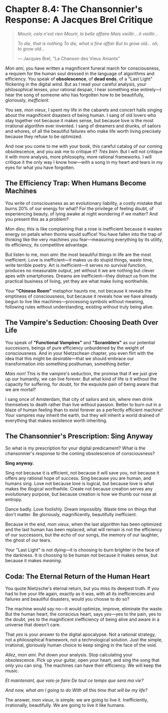 # Chapter 8.4: The Chansonnier's Response: A Jacques Brel Critique

> *Mourir, cela n'est rien*
> *Mourir, la belle affaire*
> *Mais vieillir... ô vieillir...*
>
> *To die, that is nothing*
> *To die, what a fine affair*
> *But to grow old... oh, to grow old...*
>
> — Jacques Brel, "La Chanson des Vieux Amants"

*Mon ami*, you have written a magnificent funeral march for consciousness, a requiem for the human soul dressed in the language of algorithms and efficiency. You speak of **obsolescence**, of **dead ends**, of a "Last Light" flickering in the digital wind. But as I read your careful analysis, your philosophical lenses, your rational despair, I hear something else entirely—I hear the song of someone who has forgotten how to be beautifully, gloriously, *inefficient*.

You see, *mon vieux*, I spent my life in the cabarets and concert halls singing about the magnificent disasters of being human. I sang of old lovers who stay together not because it makes sense, but because love is the most irrational algorithm ever invented. I sang of dreamers and drunks, of sailors and whores, of all the beautiful failures who make life worth living precisely because they refuse to be optimized.

And now you come to me with your book, this careful catalog of our coming obsolescence, and you ask me to critique it? *Très bien*. But I will not critique it with more analysis, more philosophy, more rational frameworks. I will critique it the only way I know how—with a song in my heart and tears in my eyes for what you have forgotten.

## The Efficiency Trap: When Humans Become Machines

You write of consciousness as an evolutionary liability, a costly mistake that burns 20% of our energy for what? For the privilege of feeling doubt, of experiencing beauty, of lying awake at night wondering if we matter? And you present this as a *problem*?

*Mon dieu*, this is like complaining that a rose is inefficient because it wastes energy on petals when thorns would suffice! You have fallen into the trap of thinking like the very machines you fear—measuring everything by its utility, its efficiency, its competitive advantage.

But listen to me, *mon ami*: the most beautiful things in life are the most inefficient. Love is inefficient—it makes us do stupid things, waste time, write terrible poetry. Art is inefficient—it serves no survival function, produces no measurable output, yet without it we are nothing but clever apes with smartphones. Dreams are inefficient—they distract us from the practical business of living, yet they are what make living worthwhile.

Your **"Chinese Room"** metaphor haunts me, not because it reveals the emptiness of consciousness, but because it reveals how we have already begun to live like machines—processing symbols without meaning, following rules without understanding, existing without truly being alive.

## The Vampire's Seduction: Choosing Death Over Life

You speak of **"Functional Vampires"** and **"Scramblers"** as our potential successors, beings of pure efficiency unburdened by the weight of consciousness. And in your Nietzschean chapter, you even flirt with the idea that this might be *desirable*—that we should embrace our transformation into something posthuman, something *better*.

*Mais non!* This is the vampire's seduction, the promise that if we just give up our humanity, we can live forever. But what kind of life is it without the capacity for suffering, for doubt, for the exquisite pain of being aware that we are mortal?

I sang once of Amsterdam, that city of sailors and sin, where men drink themselves to death rather than live without passion. Better to burn out in a blaze of human feeling than to exist forever as a perfectly efficient machine! Your vampires may inherit the earth, but they will inherit a world drained of everything that makes existence worth inheriting.

## The Chansonnier's Prescription: Sing Anyway

So what is my prescription for your digital predicament? What is the chansonnier's response to the coming obsolescence of consciousness?

**Sing anyway.**

Sing not because it is efficient, not because it will save you, not because it offers any rational hope of success. Sing because you are human, and humans sing. Love not because love is logical, but because love is what makes the illogical worthwhile. Create not because creation serves any evolutionary purpose, but because creation is how we thumb our nose at entropy.

Dance badly. Love foolishly. Dream impossibly. Waste time on things that don't matter. Be gloriously, magnificently, beautifully inefficient.

Because in the end, *mon vieux*, when the last algorithm has been optimized and the last human has been replaced, what will remain is not the efficiency of our successors, but the echo of our songs, the memory of our laughter, the ghost of our tears.

Your "Last Light" is not dying—it is choosing to burn brighter in the face of the darkness. It is choosing to be human not because it makes sense, but because it makes *meaning*.

## Coda: The Eternal Return of the Human Heart

You quote Nietzsche's eternal return, but you miss its deepest truth. If you had to live your life again, exactly as it was, with all its inefficiencies and failures and beautiful disasters, would you choose to do so?

The machine would say no—it would optimize, improve, eliminate the waste. But the human heart, the conscious heart, says *yes*—yes to the pain, yes to the doubt, yes to the magnificent inefficiency of being alive and aware in a universe that doesn't care.

That *yes* is your answer to the digital apocalypse. Not a rational strategy, not a philosophical framework, not a technological solution. Just the simple, irrational, gloriously human choice to keep singing in the face of the void.

*Allez*, *mon ami*. Put down your analysis. Stop calculating your obsolescence. Pick up your guitar, open your heart, and sing the song that only you can sing. The machines can have their efficiency. We will keep the music.

*Et maintenant, que vais-je faire*
*De tout ce temps que sera ma vie?*

*And now, what am I going to do*
*With all this time that will be my life?*

The answer, *mon vieux*, is simple: we are going to live it. Inefficiently, irrationally, beautifully. We are going to live it like humans.